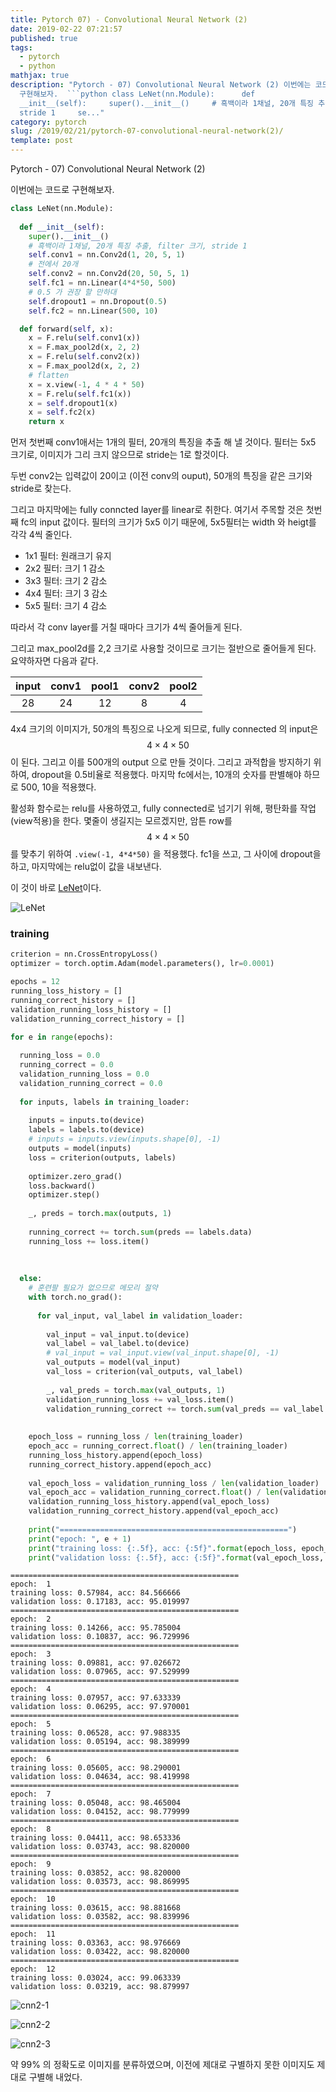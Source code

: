 ```yaml
---
title: Pytorch 07) - Convolutional Neural Network (2)
date: 2019-02-22 07:21:57
published: true
tags:
  - pytorch
  - python
mathjax: true
description: "Pytorch - 07) Convolutional Neural Network (2) 이번에는 코드로
  구현해보자.  ```python class LeNet(nn.Module):      def
  __init__(self):     super().__init__()     # 흑백이라 1채널, 20개 특징 추출, filter 크기,
  stride 1     se..."
category: pytorch
slug: /2019/02/21/pytorch-07-convolutional-neural-network(2)/
template: post
---
```

Pytorch - 07) Convolutional Neural Network (2)

이번에는 코드로 구현해보자.

```python
class LeNet(nn.Module):
  
  def __init__(self):
    super().__init__()
    # 흑백이라 1채널, 20개 특징 추출, filter 크기, stride 1
    self.conv1 = nn.Conv2d(1, 20, 5, 1)
    # 전에서 20개
    self.conv2 = nn.Conv2d(20, 50, 5, 1)
    self.fc1 = nn.Linear(4*4*50, 500)
    # 0.5 가 권장 할 만하대
    self.dropout1 = nn.Dropout(0.5)
    self.fc2 = nn.Linear(500, 10)

  def forward(self, x):
    x = F.relu(self.conv1(x))
    x = F.max_pool2d(x, 2, 2)
    x = F.relu(self.conv2(x))
    x = F.max_pool2d(x, 2, 2)
    # flatten
    x = x.view(-1, 4 * 4 * 50)
    x = F.relu(self.fc1(x))
    x = self.dropout1(x)
    x = self.fc2(x)
    return x
```

먼저 첫번째 conv1애서는 1개의 필터, 20개의 특징을 추출 해 낼 것이다. 필터는 5x5 크기로, 이미지가 그리 크지 않으므로 stride는 1로 할것이다. 

두번 conv2는 입력값이 20이고 (이전 conv의 ouput), 50개의 특징을 같은 크기와 stride로 찾는다.

그리고 마지막에는 fully conncted layer를 linear로 취한다. 여기서 주목할 것은 첫번째 fc의 input 값이다. 필터의 크기가 5x5 이기 때문에, 5x5필터는 width 와 heigt를 각각 4씩 줄인다. 

- 1x1 필터: 원래크기 유지
- 2x2 필터: 크기 1 감소
- 3x3 필터: 크기 2 감소
- 4x4 필터: 크기 3 감소
- 5x5 필터: 크기 4 감소

따라서 각 conv layer를 거칠 때마다 크기가 4씩 줄어들게 된다. 

그리고 max_pool2d를 2,2 크기로 사용할 것이므로 크기는 절반으로 줄어들게 된다. 요약하자면 다음과 같다.

| input | conv1 | pool1 | conv2 | pool2 |
|:-----:|:-----:|:-----:|:-----:|:-----:|
| 28    | 24    | 12    | 8     | 4     |

4x4 크기의 이미지가, 50개의 특징으로 나오게 되므로, fully connected 의 input은 $$4\times 4 \times 50$$이 된다. 그리고 이를 500개의 output 으로 만들 것이다. 그리고 과적합을 방지하기 위하여, dropout을 0.5비율로 적용했다. 마지막 fc에서는, 10개의 숫자를 판별해야 하므로 500, 10을 적용했다.

활성화 함수로는 relu를 사용하였고, fully connected로 넘기기 위해, 평탄화를 작업(view적용)을 한다. 몇줄이 생길지는 모르겠지만, 암튼 row를 $$4\times 4 \times 50$$를 맞추기 위하여 `.view(-1, 4*4*50)` 을 적용했다. fc1을 쓰고, 그 사이에 dropout을 하고, 마지막에는 relu없이 값을 내보낸다.

이 것이 바로 [LeNet](https://www.researchgate.net/figure/Structure-of-LeNet-5_fig1_312170477)이다.

![LeNet](https://www.researchgate.net/profile/Yiren_Zhou/publication/312170477/figure/fig1/AS:448817725218816@1484017892071/Structure-of-LeNet-5.png)

### training

```python
criterion = nn.CrossEntropyLoss()
optimizer = torch.optim.Adam(model.parameters(), lr=0.0001)

epochs = 12
running_loss_history = []
running_correct_history = []
validation_running_loss_history = [] 
validation_running_correct_history = []

for e in range(epochs):
  
  running_loss = 0.0
  running_correct = 0.0
  validation_running_loss = 0.0
  validation_running_correct = 0.0
  
  for inputs, labels in training_loader:    
     
    inputs = inputs.to(device)
    labels = labels.to(device)
    # inputs = inputs.view(inputs.shape[0], -1)
    outputs = model(inputs)
    loss = criterion(outputs, labels)
    
    optimizer.zero_grad()
    loss.backward()
    optimizer.step()
    
    _, preds = torch.max(outputs, 1)
    
    running_correct += torch.sum(preds == labels.data)
    running_loss += loss.item()
    
    
    
  else:    
    # 훈련팔 필요가 없으므로 메모리 절약
    with torch.no_grad():
      
      for val_input, val_label in validation_loader:
        
        val_input = val_input.to(device)
        val_label = val_label.to(device)
        # val_input = val_input.view(val_input.shape[0], -1)
        val_outputs = model(val_input)
        val_loss = criterion(val_outputs, val_label)
        
        _, val_preds = torch.max(val_outputs, 1)
        validation_running_loss += val_loss.item()
        validation_running_correct += torch.sum(val_preds == val_label.data) 
    
    
    epoch_loss = running_loss / len(training_loader)
    epoch_acc = running_correct.float() / len(training_loader)
    running_loss_history.append(epoch_loss)
    running_correct_history.append(epoch_acc)
    
    val_epoch_loss = validation_running_loss / len(validation_loader)
    val_epoch_acc = validation_running_correct.float() / len(validation_loader)
    validation_running_loss_history.append(val_epoch_loss)
    validation_running_correct_history.append(val_epoch_acc)
    
    print("===================================================")
    print("epoch: ", e + 1)
    print("training loss: {:.5f}, acc: {:5f}".format(epoch_loss, epoch_acc))
    print("validation loss: {:.5f}, acc: {:5f}".format(val_epoch_loss, val_epoch_acc))
```

```
===================================================
epoch:  1
training loss: 0.57984, acc: 84.566666
validation loss: 0.17183, acc: 95.019997
===================================================
epoch:  2
training loss: 0.14266, acc: 95.785004
validation loss: 0.10837, acc: 96.729996
===================================================
epoch:  3
training loss: 0.09881, acc: 97.026672
validation loss: 0.07965, acc: 97.529999
===================================================
epoch:  4
training loss: 0.07957, acc: 97.633339
validation loss: 0.06295, acc: 97.970001
===================================================
epoch:  5
training loss: 0.06528, acc: 97.988335
validation loss: 0.05194, acc: 98.389999
===================================================
epoch:  6
training loss: 0.05605, acc: 98.290001
validation loss: 0.04634, acc: 98.419998
===================================================
epoch:  7
training loss: 0.05048, acc: 98.465004
validation loss: 0.04152, acc: 98.779999
===================================================
epoch:  8
training loss: 0.04411, acc: 98.653336
validation loss: 0.03743, acc: 98.820000
===================================================
epoch:  9
training loss: 0.03852, acc: 98.820000
validation loss: 0.03573, acc: 98.869995
===================================================
epoch:  10
training loss: 0.03615, acc: 98.881668
validation loss: 0.03582, acc: 98.839996
===================================================
epoch:  11
training loss: 0.03363, acc: 98.976669
validation loss: 0.03422, acc: 98.820000
===================================================
epoch:  12
training loss: 0.03024, acc: 99.063339
validation loss: 0.03219, acc: 98.879997
```

![cnn2-1](../images/cnn2-1.png)

![cnn2-2](../images/cnn2-2.png)

![cnn2-3](../images/cnn2-3.png)

약 99% 의 정확도로 이미지를 분류하였으며, 이전에 제대로 구별하지 못한 이미지도 제대로 구별해 내었다.
